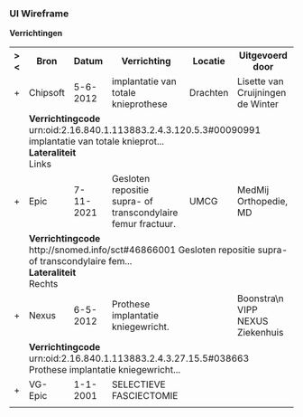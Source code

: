 ### UI Wireframe
<b>Verrichtingen</b>
<table class="grid">
<tbody>
<tr><th>&gt;&lt;</th>
<th>
Bron
</th>
<th>
Datum
</th>
<th>
Verrichting
</th>
<th>
Locatie
</th>
<th>
Uitgevoerd door
</th>
</tr>
<tr><td>+</td>
<td>
Chipsoft
</td>
<td>
5-6-2012
</td>
<td>
implantatie van totale knieprothese
</td>
<td>
Drachten
</td>
<td>
Lisette van Cruijningen de Winter
</td>
</tr><tr><td></td><td colspan=5>
<b>Verrichtingcode</b><br/>
urn:oid:2.16.840.1.113883.2.4.3.120.5.3#00090991 implantatie van totale knieprot...<br/>
<b>Lateraliteit</b><br/>
Links<br/>
</td></tr>
<tr><td>+</td>
<td>
Epic
</td>
<td>
7-11-2021
</td>
<td>
Gesloten repositie supra- of transcondylaire femur fractuur.
</td>
<td>
UMCG
</td>
<td>
MedMij Orthopedie, MD
</td>
</tr><tr><td></td><td colspan=5>
<b>Verrichtingcode</b><br/>
http://snomed.info/sct#46866001 Gesloten repositie supra- of transcondylaire fem...<br/>
<b>Lateraliteit</b><br/>
Rechts<br/>
</td></tr>
<tr><td>+</td>
<td>
Nexus
</td>
<td>
6-5-2012
</td>
<td>
Prothese implantatie kniegewricht.
</td>
<td>

</td>
<td>
Boonstra\n VIPP NEXUS Ziekenhuis
</td>
</tr><tr><td></td><td colspan=5>
<b>Verrichtingcode</b><br/>
urn:oid:2.16.840.1.113883.2.4.3.27.15.5#038663 Prothese implantatie kniegewricht...<br/>
</td></tr>
<tr><td>+</td>
<td>
VG-Epic
</td>
<td>
1-1-2001
</td>
<td>
SELECTIEVE FASCIECTOMIE
</td>
<td>

</td>
<td>

</td>
</tr><tr><td></td><td colspan=5>
</td></tr>
</tbody>
</table>